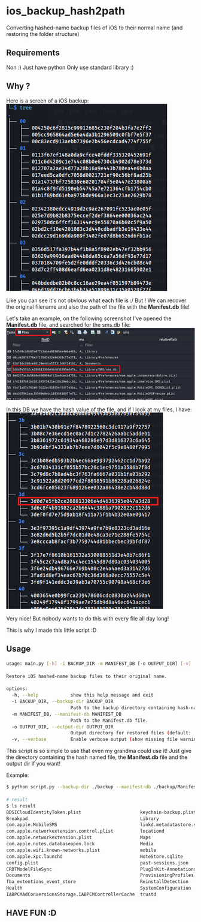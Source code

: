 # ios_backup_hash2path
Converting hashed-name backup files of iOS to their normal name (and restoring the folder structure)

## Requirements
Non :) Just have python
Only use standard library :)

## Why ?
Here is a screen of a iOS backup:
![Example hashed filename](./readme_img/00_hashed_backup_files.png)

Like you can see it's not obvious what each file is :/
But ! We can recover the original filename and also the path of the file with the **Manifest.db** file!

Let's take an example, on the following screenshot I've opened the **Manifest.db** file, and searched for the sms.db file:
![Manifest.db file, highligth sms.db](./readme_img/01_manifest_db_file.png)

In this DB we have the hash value of the file, and if I look at my files, I have:
![hashed sms.db file](./readme_img/02_hashed_sms_db_file.png)

Very nice! But nobody wants to do this with every file all day long!

This is why I made this little script :D

## Usage
```bash
usage: main.py [-h] -i BACKUP_DIR -m MANIFEST_DB [-o OUTPUT_DIR] [-v]

Restore iOS hashed-name backup files to their original name.

options:
  -h, --help            show this help message and exit
  -i BACKUP_DIR, --backup-dir BACKUP_DIR
                        Path to the backup directory containing hash-named subfolders.
  -m MANIFEST_DB, --manifest-db MANIFEST_DB
                        Path to the Manifest.db file.
  -o OUTPUT_DIR, --output-dir OUTPUT_DIR
                        Output directory for restored files (default: ./result).
  -v, --verbose         Enable verbose output (show missing file warnings)
```

This script is so simple to use that even my grandma could use it! Just give the directory containing the hash named file, the **Manifest.db** file and the output dir if you want!

Example:
```bash
$ python script.py --backup-dir ./backup --manifest-db ./backup/Manifest.db

# result
$ ls result 
BDSICloudIdentityToken.plist                      keychain-backup.plist
Breakpad                                          Library
com.apple.MobileSMS                               linkd.metadatastore.sqlite3
com.apple.networkextension.control.plist          locationd
com.apple.networkextension.plist                  Maps
com.apple.notes.databaseopen.lock                 Media
com.apple.wifi.known-networks.plist               mobile
com.apple.xpc.launchd                             NoteStore.sqlite
config.plist                                      past-sessions.json
CRDTModelFileSync                                 PlugInKit-Annotations
Documents                                         ProvisioningProfiles
fba_extentions_event_store                        ReinstallDetection
Health                                            SystemConfiguration
IABPCMAdConversionsStorage.IABPCMControllerCache  trustd
```

## HAVE FUN :D